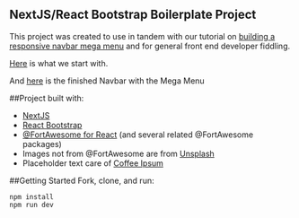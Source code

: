 ## NextJS/React Bootstrap Boilerplate Project

This project was created to use in tandem with our tutorial on [building a responsive navbar mega menu]() and for general front end developer fiddling.

[Here](https://nextjs-react-bootstrap-boilerplate.vercel.app/) is what we start with.

And [here](https://nextjs-react-bootstrap-boilerplate-ddnkxycta-grouparoo.vercel.app/) is the finished Navbar with the Mega Menu

##Project built with:

- [NextJS](https://nextjs.org/)
- [React Bootstrap](https://react-bootstrap.github.io/)
- [@FortAwesome for React](https://www.npmjs.com/package/@fortawesome/react-fontawesome) (and several related @FortAwesome packages)
- Images not from @FortAwesome are from [Unsplash](http://www.https://unsplash.com/)
- Placeholder text care of [Coffee Ipsum](http://coffeeipsum.com/)

##Getting Started
Fork, clone, and run:

```
npm install
npm run dev
```
